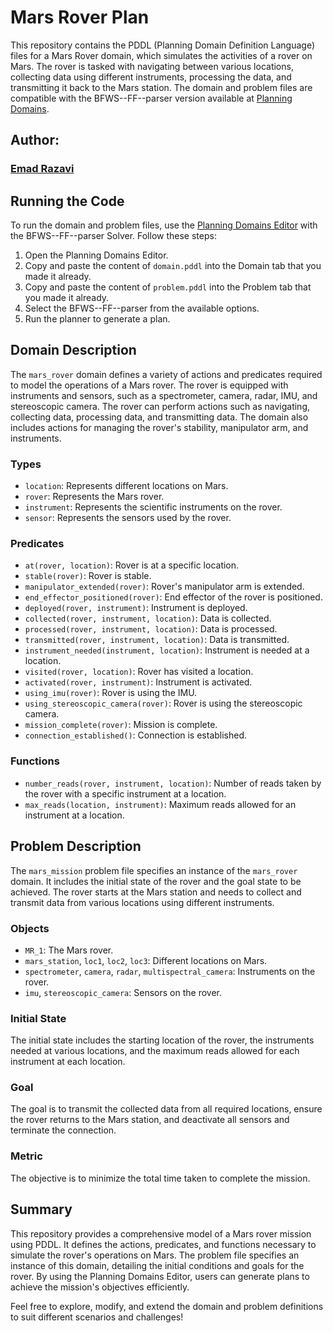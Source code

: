 # Mars Rover Plan

This repository contains the PDDL (Planning Domain Definition Language) files for a Mars Rover domain, which simulates the activities of a rover on Mars. The rover is tasked with navigating between various locations, collecting data using different instruments, processing the data, and transmitting it back to the Mars station. The domain and problem files are compatible with the BFWS--FF--parser version available at [Planning Domains](https://editor.planning.domains/#).

## Author:

### [Emad Razavi](https://github.com/Emaaaad)

## Running the Code

To run the domain and problem files, use the [Planning Domains Editor](https://editor.planning.domains/#) with the BFWS--FF--parser Solver. Follow these steps:

1. Open the Planning Domains Editor.
2. Copy and paste the content of `domain.pddl` into the Domain tab that you made it already.
3. Copy and paste the content of `problem.pddl` into the Problem tab that you made it already.
4. Select the BFWS--FF--parser from the available options.
5. Run the planner to generate a plan.


## Domain Description

The `mars_rover` domain defines a variety of actions and predicates required to model the operations of a Mars rover. The rover is equipped with instruments and sensors, such as a spectrometer, camera, radar, IMU, and stereoscopic camera. The rover can perform actions such as navigating, collecting data, processing data, and transmitting data. The domain also includes actions for managing the rover's stability, manipulator arm, and instruments.

### Types

- `location`: Represents different locations on Mars.
- `rover`: Represents the Mars rover.
- `instrument`: Represents the scientific instruments on the rover.
- `sensor`: Represents the sensors used by the rover.

### Predicates

- `at(rover, location)`: Rover is at a specific location.
- `stable(rover)`: Rover is stable.
- `manipulator_extended(rover)`: Rover's manipulator arm is extended.
- `end_effector_positioned(rover)`: End effector of the rover is positioned.
- `deployed(rover, instrument)`: Instrument is deployed.
- `collected(rover, instrument, location)`: Data is collected.
- `processed(rover, instrument, location)`: Data is processed.
- `transmitted(rover, instrument, location)`: Data is transmitted.
- `instrument_needed(instrument, location)`: Instrument is needed at a location.
- `visited(rover, location)`: Rover has visited a location.
- `activated(rover, instrument)`: Instrument is activated.
- `using_imu(rover)`: Rover is using the IMU.
- `using_stereoscopic_camera(rover)`: Rover is using the stereoscopic camera.
- `mission_complete(rover)`: Mission is complete.
- `connection_established()`: Connection is established.

### Functions

- `number_reads(rover, instrument, location)`: Number of reads taken by the rover with a specific instrument at a location.
- `max_reads(location, instrument)`: Maximum reads allowed for an instrument at a location.

## Problem Description

The `mars_mission` problem file specifies an instance of the `mars_rover` domain. It includes the initial state of the rover and the goal state to be achieved. The rover starts at the Mars station and needs to collect and transmit data from various locations using different instruments.

### Objects

- `MR_1`: The Mars rover.
- `mars_station`, `loc1`, `loc2`, `loc3`: Different locations on Mars.
- `spectrometer`, `camera`, `radar`, `multispectral_camera`: Instruments on the rover.
- `imu`, `stereoscopic_camera`: Sensors on the rover.

### Initial State

The initial state includes the starting location of the rover, the instruments needed at various locations, and the maximum reads allowed for each instrument at each location.

### Goal

The goal is to transmit the collected data from all required locations, ensure the rover returns to the Mars station, and deactivate all sensors and terminate the connection.

### Metric

The objective is to minimize the total time taken to complete the mission.

## Summary

This repository provides a comprehensive model of a Mars rover mission using PDDL. It defines the actions, predicates, and functions necessary to simulate the rover's operations on Mars. The problem file specifies an instance of this domain, detailing the initial conditions and goals for the rover. By using the Planning Domains Editor, users can generate plans to achieve the mission's objectives efficiently.

Feel free to explore, modify, and extend the domain and problem definitions to suit different scenarios and challenges!


